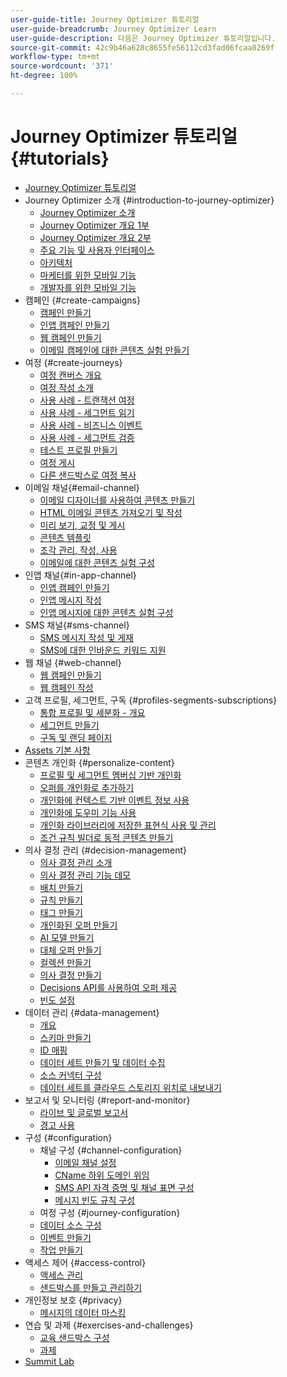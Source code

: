 ```yaml
---
user-guide-title: Journey Optimizer 튜토리얼
user-guide-breadcrumb: Journey Optimizer Learn
user-guide-description: 다음은 Journey Optimizer 튜토리얼입니다.
source-git-commit: 42c9b46a628c8655fe56112cd3fad06fcaa8269f
workflow-type: tm+mt
source-wordcount: '371'
ht-degree: 100%

---
```



# Journey Optimizer 튜토리얼 {#tutorials}

+ [Journey Optimizer 튜토리얼](/help/overview.md)
+ Journey Optimizer 소개 {#introduction-to-journey-optimizer}
   + [Journey Optimizer 소개](/help/introduction/introduction.md)
   + [Journey Optimizer 개요 1부](/help/introduction/journey-optimizer-overview-part-1.md)
   + [Journey Optimizer 개요 2부](/help/introduction/journey-optimizer-overview-part-2.md)
   + [주요 기능 및 사용자 인터페이스](/help/introduction/key-capabilities-and-user-interface.md)
   + [아키텍처](/help/introduction/architecture.md)
   + [마케터를 위한 모바일 기능](/help/channels/mobile-capabilities.md)
   + [개발자를 위한 모바일 기능](/help/channels/mobile-capabilities-for-developers.md)
+ 캠페인 {#create-campaigns}
   + [캠페인 만들기](/help/create-campaigns/create-a-campaign.md)
   + [인앱 캠페인 만들기](/help/create-campaigns/in-app.md)
   + [웹 캠페인 만들기](https://experienceleague.adobe.com/docs/journey-optimizer-learn/tutorials/web-channel/create-a-web-campaign.html?lang=ko)
   + [이메일 캠페인에 대한 콘텐츠 실험 만들기](/help/create-campaigns/content-experiments.md)
+ 여정 {#create-journeys}
   + [여정 캔버스 개요](/help/create-journeys/overview-over-the-journey-canvas.md)
   + [여정 작성 소개](/help/create-journeys/introduction-to-building-a-journey.md)
   + [사용 사례 - 트랜잭션 여정](/help/create-journeys/use-case-transactional-journey.md)
   + [사용 사례 - 세그먼트 읽기](/help/create-journeys/use-case-read-segment.md)
   + [사용 사례 - 비즈니스 이벤트](/help/create-journeys/use-case-business-event.md)
   + [사용 사례 - 세그먼트 검증](/help/create-journeys/use-case-read-segment-qualification.md)
   + [테스트 프로필 만들기](/help/create-journeys/test-a-journey.md)
   + [여정 게시](/help/create-journeys/publish-a-journey.md)
   + [다른 샌드박스로 여정 복사](/help/create-journeys/copy-a-journey.md)
+ 이메일 채널{#email-channel}
   + [이메일 디자이너를 사용하여 콘텐츠 만들기](/help/channels/create-content-with-the-email-designer.md)
   + [HTML 이메일 콘텐츠 가져오기 및 작성](/help/channels/import-and-author-html-email-content.md)
   + [미리 보기, 교정 및 게시](/help/channels/preview-proof-and-publish.md)
   + [콘텐츠 템플릿](/help/channels/content-templates.md)
   + [조각 관리, 작성, 사용](/help/content-management/manage-author-use-fragments.md)
   + [이메일에 대한 콘텐츠 실험 구성](/help/experimentation/content-experiments-for-emails.md)
+ 인앱 채널{#in-app-channel}
   + [인앱 캠페인 만들기](/help/channels/create-an-in-app-campaign.md)
   + [인앱 메시지 작성](/help/channels/author-in-app-messages.md)
   + [인앱 메시지에 대한 콘텐츠 실험 구성](/help/experimentation/content-experiments-for-in-app-messages.md)
+ SMS 채널{#sms-channel}
   + [SMS 메시지 작성 및 게재](/help/channels/author-and-deliver-sms-messages.md)
   + [SMS에 대한 인바운드 키워드 지원](/help/channels/inbound-keyword-support-for-sms.md)
+ 웹 채널 {#web-channel}
   + [웹 캠페인 만들기](/help/channels/create-a-web-campaign.md)
   + [웹 캠페인 작성](/help/channels/author-a-web-campaign.md)
+ 고객 프로필, 세그먼트, 구독 {#profiles-segments-subscriptions}
   + [통합 프로필 및 세분화 - 개요](/help/set-up-resources/unified-profile-and-segmentation-overview.md)
   + [세그먼트 만들기](/help/set-up-resources/create-segments.md)
   + [구독 및 랜딩 페이지](/help/subscriptions-and-landing-pages.md)
+ [Assets 기본 사항](/help/assets-essentials-overview.md)
+ 콘텐츠 개인화 {#personalize-content}
   + [프로필 및 세그먼트 멤버십 기반 개인화](/help/personalize-content/profile-and-segment-membership-based-personalization.md)
   + [오퍼를 개인화로 추가하기](/help/personalize-content/add-offer-decisioning-to-messages.md)
   + [개인화에 컨텍스트 기반 이벤트 정보 사용](/help/personalize-content/use-contextual-event-information-for-personalization.md)
   + [개인화에 도우미 기능 사용](/help/personalize-content/use-helper-functions-for-personalization.md)
   + [개인화 라이브러리에 저장한 표현식 사용 및 관리](/help/personalize-content/use-and-manage-saved-expressions-in-personalization-library.md)
   + [조건 규칙 빌더로 동적 콘텐츠 만들기](/help/personalize-content/create-dynamic-content.md)
+ 의사 결정 관리 {#decision-management}
   + [의사 결정 관리 소개](/help/decision-management/introduction-to-decision-management.md)
   + [의사 결정 관리 기능 데모](/help/decision-management/demo-of-decision-management-capabilities.md)
   + [배치 만들기](/help/decision-management/create-placements.md)
   + [규칙 만들기](/help/decision-management/create-rules.md)
   + [태그 만들기](/help/decision-management/create-tags.md)
   + [개인화된 오퍼 만들기](/help/decision-management/create-personalized-offers.md)
   + [AI 모델 만들기](/help/decision-management/create-ai-models.md)
   + [대체 오퍼 만들기](/help/decision-management/create-fallback-offers.md)
   + [컬렉션 만들기](/help/decision-management/create-collections.md)
   + [의사 결정 만들기](/help/decision-management/create-decisions.md)
   + [Decisions API를 사용하여 오퍼 제공](/help/decision-management/deliver-offers-with-the-decisions-api.md)
   + [빈도 설정](/help/decision-management/frequency-capping.md)
+ 데이터 관리 {#data-management}
   + [개요](/help/set-up-data/set-up-data-overview.md)
   + [스키마 만들기](/help/set-up-data/create-schema.md)
   + [ID 매핑](/help/set-up-data/map-identities.md)
   + [데이터 세트 만들기 및 데이터 수집](/help/set-up-data/create-datasets-and-ingest-data.md)
   + [소스 커넥터 구성](/help/set-up-data/configure-source-connectors.md)
   + [데이터 세트를 클라우드 스토리지 위치로 내보내기](/help/set-up-data/export-datasets.md)
+ 보고서 및 모니터링 {#report-and-monitor}
   + [라이브 및 글로벌 보고서](/help/report-and-monitor/live-and-global-reports.md)
   + [경고 사용](/help/administration/alerts.md)
+ 구성 {#configuration}
   + 채널 구성 {#channel-configuration}
      + [이메일 채널 설정](/help/set-up-channels/set-up-email-channel.md)
      + [CName 하위 도메인 위임](/help/set-up-channels/delegate-cname-subdomains.md)
      + [SMS API 자격 증명 및 채널 표면 구성](/help/set-up-channels/set-up-sms-channel.md)
      + [메시지 빈도 규칙 구성](/help/administration/configure-frequency-rules.md)
   + 여정 구성 {#journey-configuration}
   + [데이터 소스 구성](/help/set-up-journeys/configure-data-sources.md)
   + [이벤트 만들기](/help/set-up-journeys/create-events.md)
   + [작업 만들기](/help/set-up-journeys/create-actions.md)
+ 액세스 제어 {#access-control}
   + [액세스 관리](/help/set-up-access/access-management.md)
   + [샌드박스를 만들고 관리하기](/help/set-up-access/create-and-manage-sandboxes.md)
+ 개인정보 보호 {#privacy}
   + [메시지의 데이터 마스킹](/help/privacy/mask-data-in-messages.md)
+ 연습 및 과제 {#exercises-and-challenges}
   + [교육 샌드박스 구성](https://experienceleague.adobe.com/docs/journey-optimizer-learn/configure-a-training-sandbox/introduction-and-prerequisites.html?lang=ko)
   + [과제](https://experienceleague.adobe.com/docs/journey-optimizer-learn/challenges/introduction-and-prerequisites.html?lang=ko)
+ [Summit Lab](/help/summit-lab-731/l731-assets.md)
